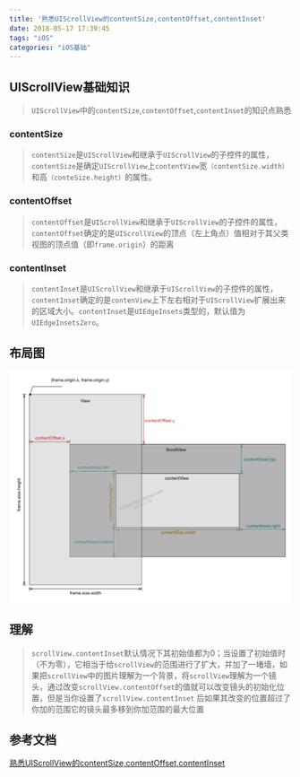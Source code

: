 ```yaml
---
title: '熟悉UIScrollView的contentSize,contentOffset,contentInset'
date: 2018-05-17 17:39:45
tags: "iOS"
categories: "iOS基础"
---
```


## UIScrollView基础知识

>`UIScrollView`中的`contentSize`,`contentOffset`,`contentInset`的知识点熟悉

### contentSize

>`contentSize`是`UIScrollView`和继承于`UIScrollView`的子控件的属性，`contentSize`是确定`UIScrollView`上`contentView`宽`（contentSize.width）`和高`（conteSize.height）`的属性。

<!--more-->

### contentOffset

>`contentOffset`是`UIScrollView`和继承于`UIScrollView`的子控件的属性，`contentOffset`确定的是`UIScrollView`的顶点（左上角点）值相对于其父类视图的顶点值（即`frame.origin`）的距离

### contentInset 

>`contentInset`是`UIScrollView`和继承于`UIScrollView`的子控件的属性，`contentInset`确定的是`contenView`上下左右相对于`UIScrollView`扩展出来的区域大小。`contentInset`是`UIEdgeInsets`类型的，默认值为`UIEdgeInsetsZero`。

## 布局图

![contentSize](熟悉UIScrollView的contentSize-contentOffset-contentInset/UIScrollView偏移图.png)

## 理解
>`scrollView.contentInset`默认情况下其初始值都为0；当设置了初始值时（不为零），它相当于给`scrollView`的范围进行了扩大，并加了一堵墙，如果把`scrollView`中的图片理解为一个背景，将`scrollView`理解为一个镜头，通过改变`scrollView.contentOffset`的值就可以改变镜头的初始化位置，但是当你设置了`scrollView.contentInset` 后如果其改变的位置超过了你加的范围它的镜头最多移到你加范围的最大位置

## 参考文档
[熟悉UIScrollView的contentSize,contentOffset,contentInset](https://www.cnblogs.com/Jenaral/p/5540422.html)